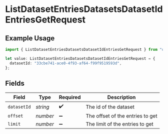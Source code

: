 # ListDatasetEntriesDatasetsDatasetIdEntriesGetRequest

## Example Usage

```typescript
import { ListDatasetEntriesDatasetsDatasetIdEntriesGetRequest } from "opperai/models/operations";

let value: ListDatasetEntriesDatasetsDatasetIdEntriesGetRequest = {
  datasetId: "33cbe741-ace0-4f93-af64-f99f9519593d",
};
```

## Fields

| Field                            | Type                             | Required                         | Description                      |
| -------------------------------- | -------------------------------- | -------------------------------- | -------------------------------- |
| `datasetId`                      | *string*                         | :heavy_check_mark:               | The id of the dataset            |
| `offset`                         | *number*                         | :heavy_minus_sign:               | The offset of the entries to get |
| `limit`                          | *number*                         | :heavy_minus_sign:               | The limit of the entries to get  |